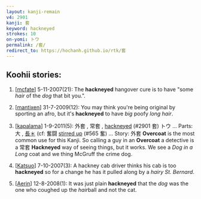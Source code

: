 ```yaml
---
layout: kanji-remain
v4: 2901
kanji: 套
keyword: hackneyed
strokes: 10
on-yomi: トウ
permalink: /套/
redirect_to: https://hochanh.github.io/rtk/套
---
```


## Koohii stories: 

1) [<a href="http://kanji.koohii.com/profile/mcfate">mcfate</a>] 5-11-2007(21): The <strong>hackneyed</strong> hangover cure is to have &quot;some <em>hair</em> of the <em>dog</em> that bit you.&quot;.

2) [<a href="http://kanji.koohii.com/profile/mantixen">mantixen</a>] 31-7-2009(12): You may think you&#039;re being original by sporting an afro, but it&#039;s<strong> hackneyed</strong> to have <em>big</em> poofy <em>long hair</em>.

3) [<a href="http://kanji.koohii.com/profile/kapalama">kapalama</a>] 1-9-2011(5): 外套 , 常套 , <a href="../v4/2901.html">hackneyed</a> (#2901 套) トウ ... Parts: 大 , <a href="midori://search?text=長＊">長＊</a> (cf: 奮闘 <a href="../v4/565.html">stirred up</a> (#565 奮) ... Story: 外套 <strong>Overcoat</strong> is the most common use for this Kanji. So calling a guy in an <strong>Overcoat</strong> a detective is a 常套 <strong>Hackneyed</strong> way of seeing things, but it works. We see a <em>Dog in a Long</em> coat and we thing McGruff the crime dog.

4) [<a href="http://kanji.koohii.com/profile/Katsuo">Katsuo</a>] 7-10-2007(3): A hackney cab driver thinks his cab is too<strong> hackneyed</strong> so for a change he has it pulled along by a <em>hairy St. Bernard</em>.

5) [<a href="http://kanji.koohii.com/profile/Aerin">Aerin</a>] 12-8-2008(1): It was just plain<strong> hackneyed</strong> that the <em>dog</em> was the one who coughed up the <em>hair</em>ball and not the cat.

